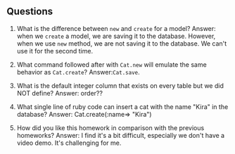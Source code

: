## Questions

1. What is the difference between `new` and `create` for a model?
Answer: when we `create` a model, we are saving it to the database. However, when we use `new` method, we are not saving it to the database. We can't use it for the second time.

2. What command followed after with `Cat.new` will emulate the same behavior as `Cat.create`?
Answer:`Cat.save`.

3. What is the default integer column that exists on every table but we did NOT define?
Answer: order??

4. What single line of ruby code can insert a cat with the name "Kira" in the database?
Answer: Cat.create(:name=> "Kira")

5. How did you like this homework in comparison with the previous homeworks?
Answer: I find it's a bit difficult, especially we don't have a video demo. It's challenging for me.


